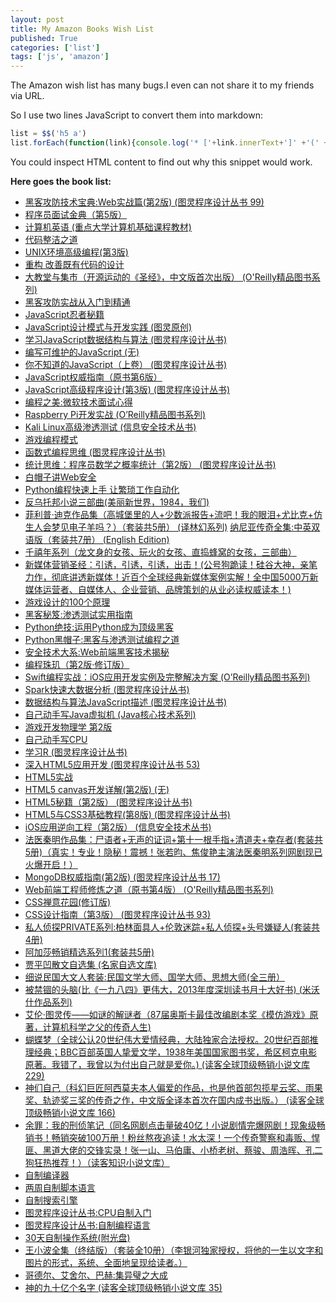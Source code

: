 ```yaml
---
layout: post
title: My Amazon Books Wish List
published: True
categories: ['list']
tags: ['js', 'amazon']
---
```


The Amazon wish list has many bugs.I even can not share it to my friends via URL.

So I use two lines JavaScript to convert them into markdown:

```js
list = $$('h5 a')
list.forEach(function(link){console.log('* ['+link.innerText+']' +'(' +link.href+')')})
```

<!--more-->

You could inspect HTML content to find out why this snippet would work.

**Here goes the book list:**

* [黑客攻防技术宝典:Web实战篇(第2版) (图灵程序设计丛书 99)](https://www.amazon.cn/dp/B00CBBJYQC/ref=wl_it_dp_o_pC_nS_ttl?_encoding=UTF8&colid=2VB7LY8ZQRQVF&coliid=I3LA1IR6VWK5GA)
* [程序员面试金典（第5版）](https://www.amazon.cn/dp/B00M2DL35O/ref=wl_it_dp_o_pC_nS_ttl?_encoding=UTF8&colid=2VB7LY8ZQRQVF&coliid=I1UPXGT3Y67GR7)
* [计算机英语 (重点大学计算机基础课程教材)](https://www.amazon.cn/dp/B016Q6N3UK/ref=wl_it_dp_o_pC_nS_ttl?_encoding=UTF8&colid=2VB7LY8ZQRQVF&coliid=I1E511UPI73TTM)
* [代码整洁之道](https://www.amazon.cn/dp/B00CBBJWJQ/ref=wl_it_dp_o_pC_nS_ttl?_encoding=UTF8&colid=2VB7LY8ZQRQVF&coliid=I1O2YIPC6RQ8AA)
* [UNIX环境高级编程(第3版)](https://www.amazon.cn/dp/B01HZFHE1U/ref=wl_it_dp_o_pC_nS_ttl?_encoding=UTF8&colid=2VB7LY8ZQRQVF&coliid=I1Y4URZQUDSZQF)
* [重构 改善既有代码的设计](https://www.amazon.cn/dp/B01HZFHIH0/ref=wl_it_dp_o_pC_nS_ttl?_encoding=UTF8&colid=2VB7LY8ZQRQVF&coliid=IBE3X4PH0G7WK)
* [大教堂与集市（开源运动的《圣经》，中文版首次出版） (O'Reilly精品图书系列)](https://www.amazon.cn/dp/B00L2XQY0Y/ref=wl_it_dp_o_pC_nS_ttl?_encoding=UTF8&colid=2VB7LY8ZQRQVF&coliid=IUWX9GH8CJMSH)
* [黑客攻防实战从入门到精通](https://www.amazon.cn/dp/B0186QPOXW/ref=wl_it_dp_o_pC_nS_ttl?_encoding=UTF8&colid=2VB7LY8ZQRQVF&coliid=IJ1UGD58308BD)
* [JavaScript忍者秘籍](https://www.amazon.cn/dp/B01IV39JJK/ref=wl_it_dp_o_pC_nS_ttl?_encoding=UTF8&colid=2VB7LY8ZQRQVF&coliid=IJ25HJ25OCRNW)
* [JavaScript设计模式与开发实践 (图灵原创)](https://www.amazon.cn/dp/B01F7IELCW/ref=wl_it_dp_o_pC_nS_ttl?_encoding=UTF8&colid=2VB7LY8ZQRQVF&coliid=IDZ3BXAUL1IXG)
* [学习JavaScript数据结构与算法 (图灵程序设计丛书)](https://www.amazon.cn/dp/B01F7IELU4/ref=wl_it_dp_o_pC_nS_ttl?_encoding=UTF8&colid=2VB7LY8ZQRQVF&coliid=I2VZEYW2IHPOFW)
* [编写可维护的JavaScript (无)](https://www.amazon.cn/dp/B01MQFP65R/ref=wl_it_dp_o_pd_nS_ttl?_encoding=UTF8&colid=2VB7LY8ZQRQVF&coliid=I3BXXLQ3ZLSRRK)
* [你不知道的JavaScript（上卷） (图灵程序设计丛书)](https://www.amazon.cn/dp/B0153179VI/ref=wl_it_dp_o_pC_nS_ttl?_encoding=UTF8&colid=2VB7LY8ZQRQVF&coliid=I1P2YU6DQ4R13Y)
* [JavaScript权威指南（原书第6版）](https://www.amazon.cn/dp/B00E593MTS/ref=wl_it_dp_o_pC_nS_ttl?_encoding=UTF8&colid=2VB7LY8ZQRQVF&coliid=IMX7DWX4UC1VW)
* [JavaScript高级程序设计(第3版) (图灵程序设计丛书)](https://www.amazon.cn/dp/B00CBBJS5Y/ref=wl_it_dp_o_pC_nS_ttl?_encoding=UTF8&colid=2VB7LY8ZQRQVF&coliid=I7KLLGSFHIMYK)
* [编程之美:微软技术面试心得](https://www.amazon.cn/dp/B00FF1Y96K/ref=wl_it_dp_o_pC_nS_ttl?_encoding=UTF8&colid=2VB7LY8ZQRQVF&coliid=I2VJRL27S0USI2)
* [Raspberry Pi开发实战 (O’Reilly精品图书系列)](https://www.amazon.cn/dp/B00TD75Z1A/ref=wl_it_dp_o_pC_nS_ttl?_encoding=UTF8&colid=2VB7LY8ZQRQVF&coliid=I1Z2V9GZ3FTOHS)
* [Kali Linux高级渗透测试 (信息安全技术丛书)](https://www.amazon.cn/dp/B01FQ6966G/ref=wl_it_dp_o_pC_nS_ttl?_encoding=UTF8&colid=2VB7LY8ZQRQVF&coliid=I3CWCIPBWPD6YK)
* [游戏编程模式](https://www.amazon.cn/dp/B01M8N162R/ref=wl_it_dp_o_pC_nS_ttl?_encoding=UTF8&colid=2VB7LY8ZQRQVF&coliid=I2ZS3K9W0B1Y0R)
* [函数式编程思维 (图灵程序设计丛书)](https://www.amazon.cn/dp/B01F7IEMGC/ref=wl_it_dp_o_pC_nS_ttl?_encoding=UTF8&colid=2VB7LY8ZQRQVF&coliid=I1TE0LWZ9XE0EB)
* [统计思维：程序员数学之概率统计（第2版） (图灵程序设计丛书)](https://www.amazon.cn/dp/B01F7IEM7Q/ref=wl_it_dp_o_pC_nS_ttl?_encoding=UTF8&colid=2VB7LY8ZQRQVF&coliid=I1Q8SQ3AM93Y9H)
* [白帽子讲Web安全](https://www.amazon.cn/dp/B00Y1UYRJK/ref=wl_it_dp_o_pC_nS_ttl?_encoding=UTF8&colid=2VB7LY8ZQRQVF&coliid=IQC4LUFKN378E)
* [Python编程快速上手 让繁琐工作自动化](https://www.amazon.cn/dp/B01M68PABD/ref=wl_it_dp_o_pd_nS_ttl?_encoding=UTF8&colid=2VB7LY8ZQRQVF&coliid=I11WR98G4MILXN)
* [反乌托邦小说三部曲(美丽新世界，1984，我们)](https://www.amazon.cn/dp/B0126KICHY/ref=wl_it_dp_o_pd_nS_ttl?_encoding=UTF8&colid=2VB7LY8ZQRQVF&coliid=IRE20I1T0D0OY)
* [菲利普·迪克作品集（高城堡里的人+少数派报告+流吧！我的眼泪+尤比克+仿生人会梦见电子羊吗？）（套装共5册） (译林幻系列)](https://www.amazon.cn/dp/B00K5K7AI0/ref=wl_it_dp_o_pC_nS_ttl?_encoding=UTF8&colid=2VB7LY8ZQRQVF&coliid=I3Q912S23XN78F)
 [纳尼亚传奇全集:中英双语版（套装共7册） (English Edition)](https://www.amazon.cn/dp/B00J7DZ524/ref=wl_it_dp_o_pC_nS_ttl?_encoding=UTF8&colid=2VB7LY8ZQRQVF&coliid=I2EUBVIU43HBOC)
* [千禧年系列（龙文身的女孩、玩火的女孩、直捣蜂窝的女孩，三部曲）](https://www.amazon.cn/dp/B01M6BMIMP/ref=wl_it_dp_o_pC_nS_ttl?_encoding=UTF8&colid=2VB7LY8ZQRQVF&coliid=I15967REP9U6I5)
* [新媒体营销圣经：引诱，引诱，引诱，出击！(公号狗跪读！硅谷大神，亲笔力作，彻底讲透新媒体！近百个全球经典新媒体案例实解！全中国5000万新媒体运营者、自媒体人、企业营销、品牌策划的从业必读权威读本！)](https://www.amazon.cn/dp/B01GLCZ1HW/ref=wl_it_dp_o_pd_nS_ttl?_encoding=UTF8&colid=2VB7LY8ZQRQVF&coliid=I17YH6VEDSSP8G)
* [游戏设计的100个原理](https://www.amazon.cn/dp/B016PX3NCC/ref=wl_it_dp_o_pC_nS_ttl?_encoding=UTF8&colid=2VB7LY8ZQRQVF&coliid=I50WK7ECP1IM9)
* [黑客秘笈:渗透测试实用指南](https://www.amazon.cn/dp/B011LPUAP2/ref=wl_it_dp_o_pd_nS_ttl?_encoding=UTF8&colid=2VB7LY8ZQRQVF&coliid=I33JPR5DJMA6ZR)
* [Python绝技:运用Python成为顶级黑客](https://www.amazon.cn/dp/B019ZRGBVU/ref=wl_it_dp_o_pC_nS_ttl?_encoding=UTF8&colid=2VB7LY8ZQRQVF&coliid=I229SK3AZUVV0U)
* [Python黑帽子:黑客与渗透测试编程之道](https://www.amazon.cn/dp/B013KKCLE4/ref=wl_it_dp_o_pd_nS_ttl?_encoding=UTF8&colid=2VB7LY8ZQRQVF&coliid=I2QL60EYU5ZZOI)
* [安全技术大系:Web前端黑客技术揭秘](https://www.amazon.cn/dp/B01I4PQYY8/ref=wl_it_dp_o_pC_nS_ttl?_encoding=UTF8&colid=2VB7LY8ZQRQVF&coliid=I12NA023NYOUWL)
* [编程珠玑（第2版·修订版）](https://www.amazon.cn/dp/B01HZFHFIM/ref=wl_it_dp_o_pC_nS_ttl?_encoding=UTF8&colid=2VB7LY8ZQRQVF&coliid=I1YUF8TGSOJQ84)
* [Swift编程实战：iOS应用开发实例及完整解决方案 (O’Reilly精品图书系列)](https://www.amazon.cn/dp/B01IEMZFKU/ref=wl_it_dp_o_pC_nS_ttl?_encoding=UTF8&colid=2VB7LY8ZQRQVF&coliid=I1JT8D36NIBQU4)
* [Spark快速大数据分析 (图灵程序设计丛书)](https://www.amazon.cn/dp/B01F7IEM80/ref=wl_it_dp_o_pC_nS_ttl?_encoding=UTF8&colid=2VB7LY8ZQRQVF&coliid=I1SB9D4TMM4BSH)
* [数据结构与算法JavaScript描述 (图灵程序设计丛书)](https://www.amazon.cn/dp/B0153173KK/ref=wl_it_dp_o_pC_nS_ttl?_encoding=UTF8&colid=2VB7LY8ZQRQVF&coliid=I3KPR1PVNO78ZO)
* [自己动手写Java虚拟机 (Java核心技术系列)](https://www.amazon.cn/dp/B01GE4LNJW/ref=wl_it_dp_o_pC_nS_ttl?_encoding=UTF8&colid=2VB7LY8ZQRQVF&coliid=IM0R4XEKQRPQS)
* [游戏开发物理学 第2版](https://www.amazon.cn/dp/B01IV39IOQ/ref=wl_it_dp_o_pC_nS_ttl?_encoding=UTF8&colid=2VB7LY8ZQRQVF&coliid=I2MX29KFCDU4WO)
* [自己动手写CPU](https://www.amazon.cn/dp/B01HLURAGI/ref=wl_it_dp_o_pC_nS_ttl?_encoding=UTF8&colid=2VB7LY8ZQRQVF&coliid=IHQM6RIDBDQIX)
* [学习R (图灵程序设计丛书)](https://www.amazon.cn/dp/B0153170GC/ref=wl_it_dp_o_pC_nS_ttl?_encoding=UTF8&colid=2VB7LY8ZQRQVF&coliid=I230E7D5NU805J)
* [深入HTML5应用开发 (图灵程序设计丛书 53)](https://www.amazon.cn/dp/B00HECX4OQ/ref=wl_it_dp_o_pC_nS_ttl?_encoding=UTF8&colid=2VB7LY8ZQRQVF&coliid=I1IYKS7OZIGR74)
* [HTML5实战](https://www.amazon.cn/dp/B015QSNJIK/ref=wl_it_dp_o_pC_nS_ttl?_encoding=UTF8&colid=2VB7LY8ZQRQVF&coliid=I2Z9SOQBDEPZJB)
* [HTML5 canvas开发详解(第2版) (无)](https://www.amazon.cn/dp/B01IV39IOG/ref=wl_it_dp_o_pC_nS_ttl?_encoding=UTF8&colid=2VB7LY8ZQRQVF&coliid=I2TZW2W12RAZPA)
* [HTML5秘籍（第2版） (图灵程序设计丛书)](https://www.amazon.cn/dp/B015316VJY/ref=wl_it_dp_o_pC_nS_ttl?_encoding=UTF8&colid=2VB7LY8ZQRQVF&coliid=I3V0411RJ0KQS0)
* [HTML5与CSS3基础教程(第8版) (图灵程序设计丛书)](https://www.amazon.cn/dp/B015316ZWC/ref=wl_it_dp_o_pC_nS_ttl?_encoding=UTF8&colid=2VB7LY8ZQRQVF&coliid=I1MCXJ1A3D4A4R)
* [iOS应用逆向工程（第2版） (信息安全技术丛书)](https://www.amazon.cn/dp/B00V32OY6U/ref=wl_it_dp_o_pC_nS_ttl?_encoding=UTF8&colid=2VB7LY8ZQRQVF&coliid=ITLZFCLFOHHLO)
* [法医秦明作品集：尸语者+无声的证词+第十一根手指+清道夫+幸存者(套装共5册)（真实！专业！隐秘！震撼！张若昀、焦俊艳主演法医秦明系列网剧现已火爆开启！）](https://www.amazon.cn/dp/B01I1B1ND2/ref=wl_it_dp_o_pd_nS_ttl?_encoding=UTF8&colid=2VB7LY8ZQRQVF&coliid=I3MLD6YV8OM5E4)
* [MongoDB权威指南(第2版) (图灵程序设计丛书 17)](https://www.amazon.cn/dp/B00JVLEYYW/ref=wl_it_dp_o_pC_nS_ttl?_encoding=UTF8&colid=2VB7LY8ZQRQVF&coliid=I20TEEZDL805EI)
* [Web前端工程师修炼之道（原书第4版） (O'Reilly精品图书系列)](https://www.amazon.cn/dp/B00NNIUHJK/ref=wl_it_dp_o_pC_nS_ttl?_encoding=UTF8&colid=2VB7LY8ZQRQVF&coliid=I30NLAIBKAA6UV)
* [CSS禅意花园(修订版)](https://www.amazon.cn/dp/B00LITFG88/ref=wl_it_dp_o_pC_nS_ttl?_encoding=UTF8&colid=2VB7LY8ZQRQVF&coliid=I2U188JOAYI70O)
* [CSS设计指南（第3版） (图灵程序设计丛书 93)](https://www.amazon.cn/dp/B00M2DKZ1W/ref=wl_it_dp_o_pC_nS_ttl?_encoding=UTF8&colid=2VB7LY8ZQRQVF&coliid=I1N9R0RV6VCXDV)
* [私人侦探PRIVATE系列:柏林面具人+伦敦迷踪+私人侦探+头号嫌疑人(套装共4册)](https://www.amazon.cn/dp/B00DKOMCIG/ref=wl_it_dp_o_pC_nS_ttl?_encoding=UTF8&colid=2VB7LY8ZQRQVF&coliid=IVRMZVJYPNJIG)
* [阿加莎畅销精选系列1(套装共5册)](https://www.amazon.cn/dp/B00UEOZ09I/ref=wl_it_dp_o_pC_nS_ttl?_encoding=UTF8&colid=2VB7LY8ZQRQVF&coliid=I252J6S7AIVH6R)
* [贾平凹散文自选集 (名家自选文库)](https://www.amazon.cn/dp/B00KMSW0TY/ref=wl_it_dp_o_pC_nS_ttl?_encoding=UTF8&colid=2VB7LY8ZQRQVF&coliid=IGJT917850KAQ)
* [细说民国大文人套装:民国文学大师、国学大师、思想大师(全三册）](https://www.amazon.cn/dp/B01DF0QJGA/ref=wl_it_dp_o_pd_nS_ttl?_encoding=UTF8&colid=2VB7LY8ZQRQVF&coliid=I3JC7E2YW2EQ7M)
* [被禁锢的头脑(比《一九八四》更伟大，2013年度深圳读书月十大好书) (米沃什作品系列)](https://www.amazon.cn/dp/B00JO193ZY/ref=wl_it_dp_o_pC_nS_ttl?_encoding=UTF8&colid=2VB7LY8ZQRQVF&coliid=I32TPGHLTW8136)
* [艾伦·图灵传——如谜的解谜者（87届奥斯卡最佳改编剧本奖《模仿游戏》原著，计算机科学之父的传奇人生)](https://www.amazon.cn/dp/B00SWJEBC4/ref=wl_it_dp_o_pC_nS_ttl?_encoding=UTF8&colid=2VB7LY8ZQRQVF&coliid=I35TLKB2H8CKHR)
* [蝴蝶梦（全球公认20世纪伟大爱情经典，大陆独家合法授权。20世纪百部推理经典；BBC百部英国人挚爱文学，1938年美国国家图书奖，希区柯克电影原著。我错了，我曾以为付出自己就是爱你。) (读客全球顶级畅销小说文库 229)](https://www.amazon.cn/dp/B01AL0NKKA/ref=wl_it_dp_o_pC_nS_ttl?_encoding=UTF8&colid=2VB7LY8ZQRQVF&coliid=I2J9OCM5JMQMIU)
* [神们自己（科幻巨匠阿西莫夫本人偏爱的作品，也是他首部包揽星云奖、雨果奖、轨迹奖三奖的传奇之作，中文版全译本首次在国内成书出版。） (读客全球顶级畅销小说文库 166)](https://www.amazon.cn/dp/B00RRCUBN0/ref=wl_it_dp_o_pd_nS_ttl?_encoding=UTF8&colid=2VB7LY8ZQRQVF&coliid=ISEPN5EIXGRF8)
* [余罪：我的刑侦笔记（同名网剧点击量破40亿！小说剧情完爆网剧！现象级畅销书！畅销突破100万册！粉丝熬夜追读！水太深！一个传奇警察和毒贩、悍匪、黑道大佬的交锋实录！张一山、马伯庸、小桥老树、蔡骏、周浩晖、孔二狗狂热推荐！）（读客知识小说文库）](https://www.amazon.cn/dp/B017DBJIAG/ref=wl_it_dp_o_pd_nS_ttl?_encoding=UTF8&colid=2VB7LY8ZQRQVF&coliid=I15MV7BRDI5RB4)
* [自制编译器](https://www.amazon.cn/dp/B01GQTY6WQ/ref=wl_it_dp_o_pd_nS_ttl?_encoding=UTF8&colid=2VB7LY8ZQRQVF&coliid=I12I45PDG94GGY)
* [两周自制脚本语言](https://www.amazon.cn/dp/B00KVLDS20/ref=wl_it_dp_o_pC_nS_ttl?_encoding=UTF8&colid=2VB7LY8ZQRQVF&coliid=I15UKQLKMCOQ4B)
* [自制搜索引擎](https://www.amazon.cn/dp/B019CRHPWC/ref=wl_it_dp_o_pC_nS_ttl?_encoding=UTF8&colid=2VB7LY8ZQRQVF&coliid=I34IUJR2F2HC6P)
* [图灵程序设计丛书:CPU自制入门](https://www.amazon.cn/dp/B00H1I6GNO/ref=wl_it_dp_o_pC_nS_ttl?_encoding=UTF8&colid=2VB7LY8ZQRQVF&coliid=IWZH1D18ATMWI)
* [图灵程序设计丛书:自制编程语言](https://www.amazon.cn/dp/B00GAUNDYY/ref=wl_it_dp_o_pC_nS_ttl?_encoding=UTF8&colid=2VB7LY8ZQRQVF&coliid=I3C5N7IMHCPN4Y)
* [30天自制操作系统(附光盘)](https://www.amazon.cn/dp/B0091QAH7U/ref=wl_it_dp_o_pd_nS_ttl?_encoding=UTF8&colid=2VB7LY8ZQRQVF&coliid=I3I8ZGXV146ZA)
* [王小波全集（终结版）（套装全10册）（李银河独家授权，将他的一生以文字和图片的形式，系统、全面地呈现给读者。）](https://www.amazon.cn/dp/B01F6U737G/ref=wl_it_dp_o_pC_nS_ttl?_encoding=UTF8&colid=2VB7LY8ZQRQVF&coliid=I22P9742I33I18)
* [哥德尔、艾舍尔、巴赫:集异璧之大成](https://www.amazon.cn/dp/B0049MPCAS/ref=wl_it_dp_o_pC_nS_ttl?_encoding=UTF8&colid=2VB7LY8ZQRQVF&coliid=I1YRC8NWL8DXKQ)
* [神的九十亿个名字 (读客全球顶级畅销小说文库 35)](https://www.amazon.cn/dp/B014DAN6VC/ref=wl_it_dp_o_pd_nS_ttl?_encoding=UTF8&colid=2VB7LY8ZQRQVF&coliid=I3OEA3IVOXDL2S)
